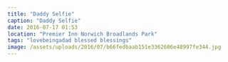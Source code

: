 ```yaml
---
title: "Daddy Selfie"
caption: "Daddy Selfie"
date: 2016-07-17 01:53
location: "Premier Inn Norwich Broadlands Park"
tags: "lovebeingadad blessed blessings"
image: /assets/uploads/2016/07/b66fedbaab151e3362606e48997fe344.jpg
---
```

